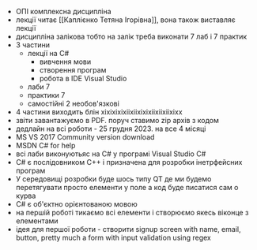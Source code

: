 - ОПІ комплексна дисципліна
- лекції читає [[Каплієнко Тетяна Ігорівна]], вона також виставляє лекції
- дисципліна залікова тобто на залік треба виконати 7 лаб і 7 практик
- 3 частини
	- лекції на С#
		- вивчення мови
		- створення програм
		- робота в IDE Visual Studio
	- лаби 7
	- практики 7
	- самостійні 2 необов'язкові
- 4 частини виходить блін хіхіхіхіхііхііхіхіхііхііхііхіхх
- звіти завантажуємо в PDF. поруч ставимо zip архів з кодом
- дедлайн на всі роботи - 25 грудня 2023. на все 4 місяці
- MS VS 2017 Community version download
- MSDN C# for help
- всі лаби виконуютьяс на C# у програмі Visual Studio C#
- С# є послідовником С++ і призначена для розробки інетрфейсних програм
- У середовищі розробки буде шось типу QT де ми будемо перетягувати просто елементи у поле а код буде писатися сам о курва
- C# є об'єктно орієнтованою мовою
- на першій роботі тикаємо всі елементи і створюємо якесь віконце з елементами
- ідея для першої роботи - створити signup screen with name, email, button, pretty much a form with input validation using regex